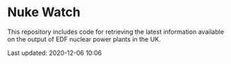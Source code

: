 # Nuke Watch

This repository includes code for retrieving the latest information available on the output of EDF nuclear power plants in the UK.

Last updated: 2020-12-06 10:06